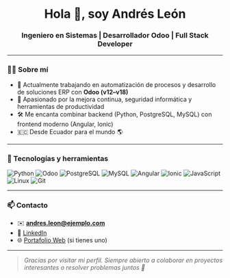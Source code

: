 <h1 align="center">Hola 👋, soy Andrés León</h1>
<h3 align="center">Ingeniero en Sistemas | Desarrollador Odoo | Full Stack Developer</h3>

---

### 🧑‍💻 Sobre mí

- 💼 Actualmente trabajando en automatización de procesos y desarrollo de soluciones ERP con **Odoo (v12–v18)**  
- 🚀 Apasionado por la mejora continua, seguridad informática y herramientas de productividad  
- 🛠️ Me encanta combinar backend (Python, PostgreSQL, MySQL) con frontend moderno (Angular, Ionic)  
- 🇪🇨 Desde Ecuador para el mundo 🌎

---

### 🧰 Tecnologías y herramientas

![Python](https://img.shields.io/badge/-Python-333?style=flat&logo=python)
![Odoo](https://img.shields.io/badge/-Odoo-81457B?style=flat&logo=odoo)
![PostgreSQL](https://img.shields.io/badge/-PostgreSQL-336791?style=flat&logo=postgresql)
![MySQL](https://img.shields.io/badge/-MySQL-00758F?style=flat&logo=mysql)
![Angular](https://img.shields.io/badge/-Angular-DD0031?style=flat&logo=angular)
![Ionic](https://img.shields.io/badge/-Ionic-3880FF?style=flat&logo=ionic)
![JavaScript](https://img.shields.io/badge/-JavaScript-F7DF1E?style=flat&logo=javascript)
![Linux](https://img.shields.io/badge/-Linux-FCC624?style=flat&logo=linux)
![Git](https://img.shields.io/badge/-Git-F05032?style=flat&logo=git)

---

### 📫 Contacto

- ✉️ **andres.leon@ejemplo.com**  
- 🔗 [LinkedIn](https://www.linkedin.com/in/andresleon-dev)  
- 🌐 [Portafolio Web](https://andres130n.github.io) (si tienes uno)

---

> *Gracias por visitar mi perfil. Siempre abierto a colaborar en proyectos interesantes o resolver problemas juntos 🚀*

